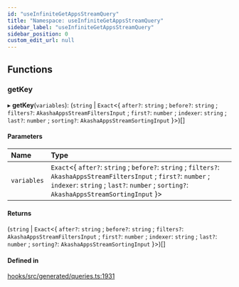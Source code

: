 ```yaml
---
id: "useInfiniteGetAppsStreamQuery"
title: "Namespace: useInfiniteGetAppsStreamQuery"
sidebar_label: "useInfiniteGetAppsStreamQuery"
sidebar_position: 0
custom_edit_url: null
---
```


## Functions

### getKey

▸ **getKey**(`variables`): (`string` \| `Exact`<{ `after?`: `string` ; `before?`: `string` ; `filters?`: `AkashaAppsStreamFiltersInput` ; `first?`: `number` ; `indexer`: `string` ; `last?`: `number` ; `sorting?`: `AkashaAppsStreamSortingInput`  }\>)[]

#### Parameters

| Name | Type |
| :------ | :------ |
| `variables` | `Exact`<{ `after?`: `string` ; `before?`: `string` ; `filters?`: `AkashaAppsStreamFiltersInput` ; `first?`: `number` ; `indexer`: `string` ; `last?`: `number` ; `sorting?`: `AkashaAppsStreamSortingInput`  }\> |

#### Returns

(`string` \| `Exact`<{ `after?`: `string` ; `before?`: `string` ; `filters?`: `AkashaAppsStreamFiltersInput` ; `first?`: `number` ; `indexer`: `string` ; `last?`: `number` ; `sorting?`: `AkashaAppsStreamSortingInput`  }\>)[]

#### Defined in

[hooks/src/generated/queries.ts:1931](https://github.com/AKASHAorg/akasha-core/blob/6ca157f7/libs/hooks/src/generated/queries.ts#L1931)
